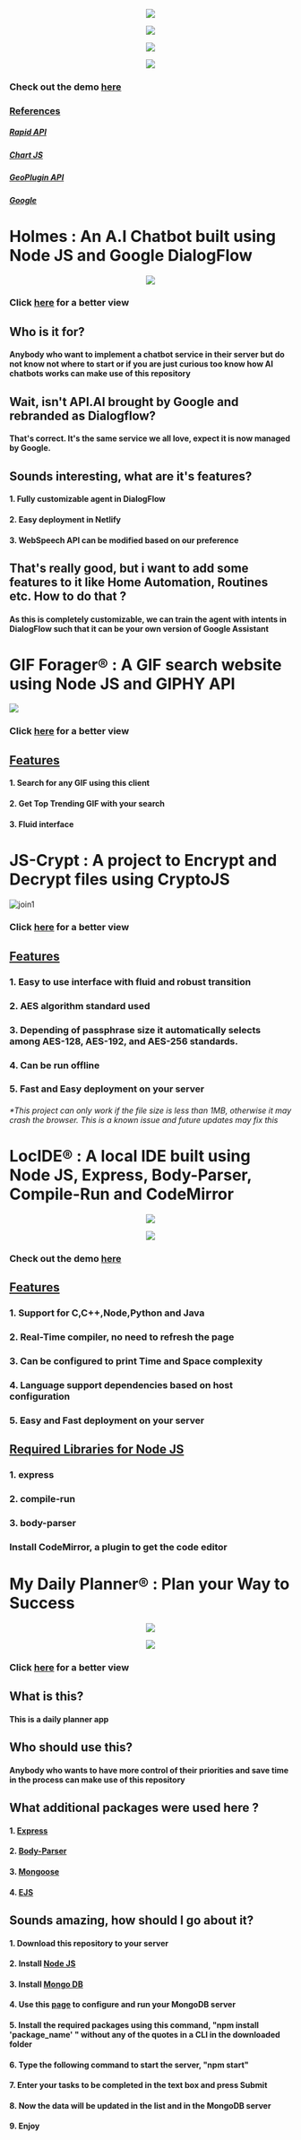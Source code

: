 <p align="center">
<img src="https://github.com/ShankarNarayananS/COVID19-Tracker/blob/master/resources/name2.PNG">
</p>

<p align="center">
<img src="https://github.com/ShankarNarayananS/COVID19-Tracker/blob/master/resources/covid19tracker.PNG">
</p>


<p align="center">
<img src="https://github.com/ShankarNarayananS/COVID19-Tracker/blob/master/resources/covid19-tracker.gif" >
</p>

<p align="center">
<img src="https://github.com/ShankarNarayananS/COVID19-Tracker/blob/master/resources/features.PNG">
</p>

<h3>Check out the demo <a href="https://www.youtube.com/watch?v=1Df820ioQZI&feature=youtu.be"> here </a> </h3>

<h3><ins> References </ins> </h3>
<h5><a href="https://rapidapi.com/"> Rapid API </a></h5>
<h5><a href="https://www.chartjs.org/"> Chart JS </a></h5>
<h5><a href="https://www.geoplugin.com/"> GeoPlugin API </a> </h5>
<h5><a href="www.google.com"> Google </a> </h5>

<h1> Holmes : An A.I Chatbot built using Node JS and Google DialogFlow</h1>

<p align="center">

<img src="https://github.com/ShankarNarayananS/Holmes-ChatBot/blob/master/ezgif-3-3f9f3ee077f3.gif">

</p>

<h3> Click <a href="https://www.youtube.com/watch?v=-5wf68SXIWg">here</a> for a better view </h3>

<h2> Who is it for? </h2>
<h4> Anybody who want to implement a chatbot service in their server but do not know not where to start or if you are just curious too know how AI chatbots works can make use of this repository </h4>

<h2> Wait, isn't API.AI brought by Google and rebranded as Dialogflow?</h2>
<h4> That's correct. It's the same service we all love, expect it is now managed by Google.</h4>

<h2>Sounds interesting, what are it's features?</h2>
<h4>1. Fully customizable agent in DialogFlow </h4>
<h4>2. Easy deployment in Netlify</h4>
<h4>3. WebSpeech API can be modified based on our preference</h4>

<h2> That's really good, but i want to add some features to it like Home Automation, Routines etc. How to do that ? </h2>
<h4> As this is completely customizable, we can train the agent with intents in DialogFlow such that it can be your own version of Google Assistant </h4>

<h1> GIF Forager® : A GIF search website using Node JS and GIPHY API </h1>

![](https://github.com/ShankarNarayananS/GIF-Forager/blob/master/GIF-Forager.gif)

<h3> Click <a href="https://www.youtube.com/watch?v=q29ftZ00KlE">here</a> for a better view </h3>

<h2><ins>Features</ins></h2>
<h4>1. Search for any GIF using this client </h4>
<h4>2. Get Top Trending GIF with your search </h4>
<h4>3. Fluid interface </h4>


<h1> JS-Crypt : A project to Encrypt and Decrypt files using CryptoJS </h1>

![join1](https://github.com/ShankarNarayananS/JS-Crypt/blob/master/JS-Crypt.gif)

<h3> Click <a href="https://www.youtube.com/watch?v=WYjb5hl4C3A">here</a> for a better view </h3>

<h2><ins> Features </ins></h2>
<h3>1. Easy to use interface with fluid and robust transition </h3>
<h3>2. AES algorithm standard used </h3>
<h3>3. Depending of passphrase size it automatically selects among AES-128, AES-192, and AES-256 standards. </h3>
<h3>4. Can be run offline </h3>
<h3>5. Fast and Easy deployment on your server </h3>
<h6>*This project can only work if the file size is less than 1MB, otherwise it may crash the browser. This is a known issue and future updates may fix this</h6>

<h1>LocIDE® : A local IDE built using Node JS, Express, Body-Parser, Compile-Run and CodeMirror </h1>

<p align="center">

<img src="https://github.com/ShankarNarayananS/LocIDE/blob/master/LocIDE-1.gif">

</p>

<p align="center">
<img src="https://github.com/ShankarNarayananS/Local-IDE/blob/master/screencapture-127-0-0-1-5500-index-html-2020-05-13-12_52_02.png">
</p>

<h3> Check out the demo <a href="https://www.youtube.com/watch?v=4Pm9umqVZFU">here</a> </h3>

<h2><ins>Features</ins></h2>
<h3>1. Support for C,C++,Node,Python and Java </h3>
<h3>2. Real-Time compiler, no need to refresh the page </h3>
<h3>3. Can be configured to print Time and Space complexity </h3>
<h3>4. Language support dependencies based on host configuration </h3>
<h3>5. Easy and Fast deployment on your server </h3>

<h2><ins> Required Libraries for Node JS </ins></h2>
<h3>1. express </h3>
<h3>2. compile-run </h3>
<h3>3. body-parser </h3>

<h3> Install CodeMirror, a plugin to get the code editor </h3>

<h1> My Daily Planner® : Plan your Way to Success </h1>

<p align="center">

<img src="https://github.com/ShankarNarayananS/My-Daily-Planner/blob/master/dailyplanner.PNG">
</p>

<p align="center">

<img src="https://github.com/ShankarNarayananS/My-Daily-Planner/blob/master/dailyplanner.gif">

</p>

<h3> Click <a href="https://www.youtube.com/watch?v=hbaTjVD-CCo">here</a> for a better view </h3>




<h2> What is this? </h2>
<h4> This is a daily planner app </h4>

<h2> Who should use this? </h2>
<h4> Anybody who wants to have more control of their priorities and save time in the process can make use of this repository </h4>

<h2> What additional packages were used here ? </h2>
<h4>1. <a href="https://www.npmjs.com/package/express">Express</a></h4>
<h4>2. <a href="https://www.npmjs.com/package/body-parser">Body-Parser</a></h4>
<h4>3. <a href="https://www.npmjs.com/package/mongoose">Mongoose</a></h4>
<h4>4. <a href="https://www.npmjs.com/package/ejs">EJS</a></h4>

<h2> Sounds amazing, how should I go about it? </h2>



<h4>1. Download this repository to your server</h4>
<h4>2. Install <a href="https://nodejs.org/en/download/">Node JS</a> </h4>
<h4>3. Install <a href="https://www.mongodb.com/download-center/community">Mongo DB</a> </h4>
<h4>4. Use this <a href="https://www.freecodecamp.org/news/learn-mongodb-a4ce205e7739/">page</a> to configure and run your MongoDB server</h4>
<h4>5. Install the required packages using this command, "npm install 'package_name' " without any of the quotes in a CLI in the downloaded folder </h4>
<h4>6. Type the following command to start the server, "npm start" </h4>
<h4>7. Enter your tasks to be completed in the text box and press Submit </h4>
<h4>8. Now the data will be updated in the list and in the MongoDB server </h4>
<h4>9. Enjoy </h4>


